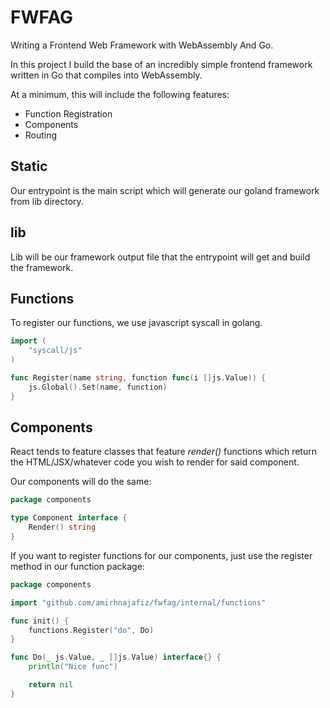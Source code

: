 # FWFAG

Writing a Frontend Web Framework with WebAssembly And Go.

In this project I build the base of an incredibly simple frontend 
framework written in Go that compiles into WebAssembly. 

At a minimum, this will include the following features:
- Function Registration
- Components
- Routing

## Static
Our entrypoint is the main script which
will generate our goland framework from lib directory.

## lib
Lib will be our framework output file that
the entrypoint will get and build the framework.

## Functions
To register our functions, we use 
javascript syscall in golang.
```go
import (
	"syscall/js"
)

func Register(name string, function func(i []js.Value)) {
	js.Global().Set(name, function)
}
```

## Components
React tends to feature classes that feature 
_render()_ functions which return the HTML/JSX/whatever
code you wish to render for said component. 

Our components will do the same:
```go
package components

type Component interface {
	Render() string
}
```

If you want to register functions for our components, just use
the register method in our function package:
```go
package components

import "github.com/amirhnajafiz/fwfag/internal/functions"

func init() {
	functions.Register("do", Do)
}

func Do(_ js.Value, _ []js.Value) interface{} {
	println("Nice func")

	return nil
}
```
